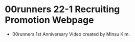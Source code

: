 # 00runners 22-1 Recruiting Promotion Webpage
* 00runners 1st Anniversary Video created by Minsu Kim.